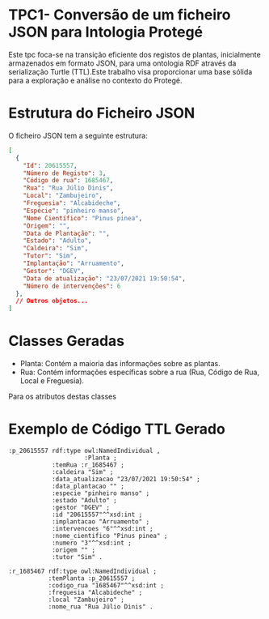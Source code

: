 # TPC1- Conversão de um ficheiro JSON para Intologia Protegé

Este tpc foca-se na transição eficiente dos registos de plantas, inicialmente armazenados em formato JSON, para uma ontologia RDF através da serialização Turtle (TTL).Este trabalho visa proporcionar uma base sólida para a exploração e análise no contexto do Protegé.

# Estrutura do Ficheiro JSON
O ficheiro JSON tem a seguinte estrutura:

```json
[
  {
    "Id": 20615557,
    "Número de Registo": 3,
    "Código de rua": 1685467,
    "Rua": "Rua Júlio Dinis",
    "Local": "Zambujeiro",
    "Freguesia": "Alcabideche",
    "Espécie": "pinheiro manso",
    "Nome Científico": "Pinus pinea",
    "Origem": "",
    "Data de Plantação": "",
    "Estado": "Adulto",
    "Caldeira": "Sim",
    "Tutor": "Sim",
    "Implantação": "Arruamento",
    "Gestor": "DGEV",
    "Data de atualização": "23/07/2021 19:50:54",
    "Número de intervenções": 6
  },
  // Outros objetos...
]
``` 
# Classes Geradas
- Planta: Contém a maioria das informações sobre as plantas.
- Rua: Contém informações específicas sobre a rua (Rua, Código de Rua, Local e Freguesia).

Para os atributos destas classes 

# Exemplo de Código TTL Gerado
```turtle
:p_20615557 rdf:type owl:NamedIndividual ,
                     :Planta ;
            :temRua :r_1685467 ;
            :caldeira "Sim" ;
            :data_atualizacao "23/07/2021 19:50:54" ;
            :data_plantacao "" ;
            :especie "pinheiro manso" ;
            :estado "Adulto" ;
            :gestor "DGEV" ;
            :id "20615557"^^xsd:int ;
            :implantacao "Arruamento" ;
            :intervencoes "6"^^xsd:int ;
            :nome_cientifico "Pinus pinea" ;
            :numero "3"^^xsd:int ;
            :origem "" ;
            :tutor "Sim" .

:r_1685467 rdf:type owl:NamedIndividual ;
           :temPlanta :p_20615557 ;
           :codigo_rua "1685467"^^xsd:int ;
           :freguesia "Alcabideche" ;
           :local "Zambujeiro" ;
           :nome_rua "Rua Júlio Dinis" .
```
